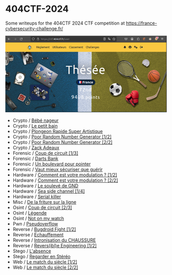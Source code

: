 # 404CTF-2024

Some writeups for the 404CTF 2024 CTF competition at  https://france-cybersecurity-challenge.fr/

![404ctf24_score.png](./404ctf24_score.png)

- Crypto / [Bébé nageur](Crypto/bebe_nageur/README.md)
- Crypto / [Le petit bain](Crypto/le_petit_bain/README.md)
- Crypto / [Plongeon Rapide Super Artistique](Crypto/plongeon_rapide_super_artistique/README.md)
- Crypto / [Poor Random Number Generator [1/2]](Crypto/poor_random_generator_part1/README.md)
- Crypto / [Poor Random Number Generator [2/2]](Crypto/poor_random_generator_part2/README.md)
- Crypto / [Zack Adeaux](Crypto/zack_adeaux/README.md)
- Forensic / [Coup de circuit [1/3]](Forensic/coup_de_circuit_part1/README.md)
- Forensic / [Darts Bank](Forensic/darts_bank/README.md)
- Forensic / [Un boulevard pour pointer](Forensic/un_boulevard_pour_pointer/README.md)
- Forensic / [Vaut mieux sécuriser que guérir](Forensic/vaut_mieux_securiser_que_guerir/README.md)
- Hardware / [Comment est votre modulation ? [1/2]](Hardware/comment_est_votre_modulation_part1/README.md)
- Hardware / [Comment est votre modulation ? [2/2]](Hardware/comment_est_votre_modulation_part2/README.md)
- Hardware / [Le soulevé de GND](Hardware/le_souleve_de_gnd/README.md)
- Hardware / [Sea side channel [1/4]](Hardware/sea_side_channel_part1/README.md)
- Hardware / [Serial killer](Hardware/serial_killer/README.md)
- Misc / [De la friture sur la ligne](Misc/de_la_friture_sur_la_ligne/README.md)
- Osint / [Coup de circuit [2/3]](Osint/coup_de_circuit_part2/README.md)
- Osint / [Légende](Osint/legende/README.md)
- Osint / [Not on my watch](Osint/not_on_my_watch/README.md)
- Pwn / [Pseudoverflow](Pwn/pseudoverflow/README.md)
- Reverse / [Bugdroid Fight [1/2]](Reverse/bugdroid_fight_part1/README.md)
- Reverse / [Echauffement](Reverse/echauffement/README.md)
- Reverse / [Intronisation du CHAUSSURE](Reverse/intronisation_du_chaussure/README.md)
- Reverse / [Revers(ibl)e Engineering [1/2]](Reverse/reversible_engineering_part1/README.md)
- Stego / [L'absence](Stego/l_absence/README.md)
- Stego / [Regarder en Stéréo](Stego/regarder_en_stereo/README.md)
- Web / [Le match du siècle [1/2]](Web/le_match_du_siecle_part1/README.md)
- Web / [Le match du siècle [2/2]](Web/le_match_du_siecle_part2/README.md)


